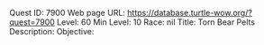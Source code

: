 Quest ID: 7900
Web page URL: https://database.turtle-wow.org/?quest=7900
Level: 60
Min Level: 10
Race: nil
Title: Torn Bear Pelts
Description: 
Objective: 
